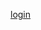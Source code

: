 [login](http://learn.jigsawlabs.co/account/finish_auth?course_id=course-v1:masters+5+2019&enrollment_action=enroll&email_opt_in=false)